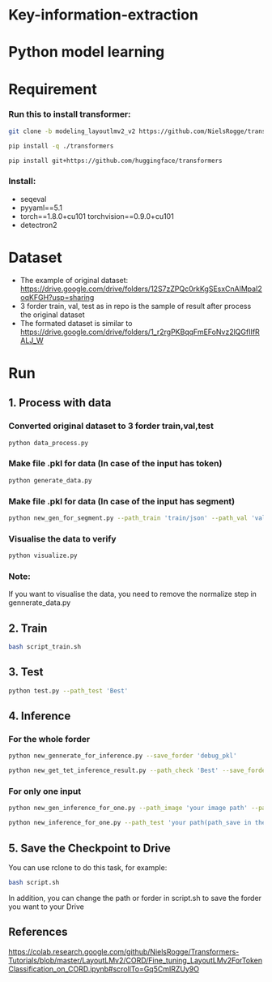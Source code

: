 
# Key-information-extraction
# Python model learning
# Requirement
### Run this to install transformer:
```bash
git clone -b modeling_layoutlmv2_v2 https://github.com/NielsRogge/transformers.git
```
```bash
pip install -q ./transformers
```
```bash
pip install git+https://github.com/huggingface/transformers
```
### Install:
- seqeval
- pyyaml==5.1
- torch==1.8.0+cu101 torchvision==0.9.0+cu101
- detectron2

# Dataset

- The example of original dataset: https://drive.google.com/drive/folders/12S7zZPQc0rkKgSEsxCnAlMpaI2oqKFGH?usp=sharing
- 3 forder train, val, test as in repo is the sample of result after process the original dataset 
- The formated dataset is similar to https://drive.google.com/drive/folders/1_r2rgPKBqqFmEFoNvz2lQGfIIfRALJ_W

# Run

## 1. Process with data
### Converted original dataset to 3 forder train,val,test
```bash
python data_process.py
```
### Make file .pkl for data  (In case of the input has token)
```bash
python generate_data.py
```

### Make file .pkl for data  (In case of the input has segment)
```bash
python new_gen_for_segment.py --path_train 'train/json' --path_val 'val/json' --path_test 'test/json'
```
### Visualise the data to verify
```bash
python visualize.py
```
### Note:
If you want to visualise the data, you need to remove the normalize step in gennerate_data.py

## 2. Train
```bash
bash script_train.sh
```

## 3. Test
```bash
python test.py --path_test 'Best'
```

## 4. Inference
### For the whole forder
```bash
python new_gennerate_for_inference.py --save_forder 'debug_pkl'
```

```bash
python new_get_tet_inference_result.py --path_check 'Best' --save_forder 'debug_pkl'
```

### For only one input
```bash
python new_gen_inference_for_one.py --path_image 'your image path' --path_json 'your json path' --path_save 'your path you want to save'
```
```bash
python new_inference_for_one.py --path_test 'your path(path_save in the previous command)' --path_check 'Best'
```


## 5. Save the Checkpoint to Drive
You can use rclone to do this task, for example:
```bash
bash script.sh
```
In addition, you can change the path or forder in script.sh to save the forder you want to your Drive

## References
https://colab.research.google.com/github/NielsRogge/Transformers-Tutorials/blob/master/LayoutLMv2/CORD/Fine_tuning_LayoutLMv2ForTokenClassification_on_CORD.ipynb#scrollTo=Gq5CmIRZUy9O